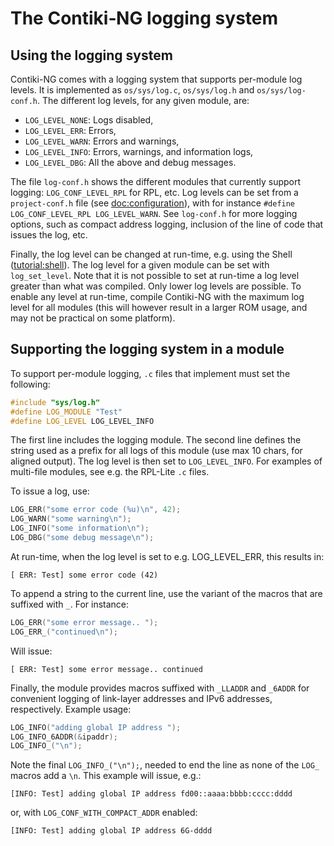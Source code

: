 # The Contiki‐NG logging system

## Using the logging system

Contiki-NG comes with a logging system that supports per-module log levels. It is implemented as `os/sys/log.c`, `os/sys/log.h` and `os/sys/log-conf.h`. The different log levels, for any given module, are:
* `LOG_LEVEL_NONE`: Logs disabled,
* `LOG_LEVEL_ERR`: Errors,
* `LOG_LEVEL_WARN`: Errors and warnings,
* `LOG_LEVEL_INFO`: Errors, warnings, and information logs,
* `LOG_LEVEL_DBG`: All the above and debug messages.

The file `log-conf.h` shows the different modules that currently support logging: `LOG_CONF_LEVEL_RPL` for RPL, etc. Log levels can be set from a `project-conf.h` file (see [doc:configuration]), with for instance `#define LOG_CONF_LEVEL_RPL LOG_LEVEL_WARN`. See `log-conf.h` for more logging options, such as compact address logging, inclusion of the line of code that issues the log, etc.

Finally, the log level can be changed at run-time, e.g. using the Shell ([tutorial:shell]). The log level for a given module can be set with `log_set_level`. Note that it is not possible to set at run-time a log level greater than what was compiled. Only lower log levels are possible. To enable any level at run-time, compile Contiki-NG with the maximum log level for all modules (this will however result in a larger ROM usage, and may not be practical on some platform).

## Supporting the logging system in a module

To support per-module logging, `.c` files that implement must set the following:
```c
#include "sys/log.h"
#define LOG_MODULE "Test"
#define LOG_LEVEL LOG_LEVEL_INFO
```

The first line includes the logging module. The second line defines the string used as a prefix for all logs of this module (use max 10 chars, for aligned output). The log level is then set to `LOG_LEVEL_INFO`. For examples of multi-file modules, see e.g. the RPL-Lite `.c` files.

To issue a log, use:
```c
LOG_ERR("some error code (%u)\n", 42);
LOG_WARN("some warning\n");
LOG_INFO("some information\n");
LOG_DBG("some debug message\n");
```

At run-time, when the log level is set to e.g. LOG_LEVEL_ERR, this results in:
```
[ ERR: Test] some error code (42)
```

To append a string to the current line, use the variant of the macros that are suffixed with `_`. For instance:
```c
LOG_ERR("some error message.. ");
LOG_ERR_("continued\n");
```

Will issue:
```
[ ERR: Test] some error message.. continued
```

Finally, the module provides macros suffixed with `_LLADDR` and `_6ADDR` for convenient logging of link-layer addresses and IPv6 addresses, respectively. Example usage:
```c
LOG_INFO("adding global IP address ");
LOG_INFO_6ADDR(&ipaddr);
LOG_INFO_("\n");
```

Note the final `LOG_INFO_("\n");`, needed to end the line as none of the `LOG_` macros add a `\n`. This example will issue, e.g.:
```
[INFO: Test] adding global IP address fd00::aaaa:bbbb:cccc:dddd
```
or, with `LOG_CONF_WITH_COMPACT_ADDR` enabled:
```
[INFO: Test] adding global IP address 6G-dddd
```

[doc:configuration]: /doc/getting-started/The-Contiki-NG-configuration-system
[tutorial:shell]: /doc/tutorials/Shell
